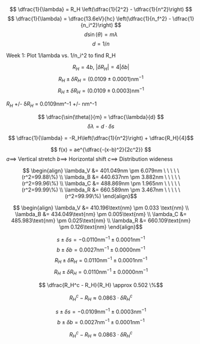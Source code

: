 $$ \dfrac{1}{\lambda} = R_H \left(\dfrac{1}{2^2} - \dfrac{1}{n^2}\right) $$
$$ \dfrac{1}{\lambda} = \dfrac{13.6eV}{hc} \left(\dfrac{1}{n_f^2} - \dfrac{1}{n_i^2}\right) $$
$$ d \sin(\theta) = m \lambda $$
$$ d = 1/n $$

Week 1:
Plot 1/lambda vs. 1/n_i^2 to find R_H


$$ R_H = 4b, \ |\delta R_H| = 4|\delta b|$$
$$ R_H \pm \delta R_H = (0.0109 \pm 0.0001) \text{nm}^{-1} $$
$$ R_H \pm \delta R_H = (0.0109 \pm 0.0003)\text{nm}^{-1} $$

$R_H$ +/- δ$R_H$ = 0.0109nm^-1 +/- nm^-1

$$  \dfrac{\sin(\theta)}{m} = \dfrac{\lambda}{d} $$
$$ \delta\lambda = d \cdot \delta s$$


$$ \dfrac{1}{\lambda} =  -R_H\left(\dfrac{1}{n^2}\right) + \dfrac{R_H}{4}$$






$$ f(x) = ae^{\dfrac{-(x-b)^2}{2c^2}} $$
$a \implies$ Vertical stretch
$b \implies$ Horizontal shift
$c \implies$ Distribution wideness

$$ \begin{align} \lambda_V &= 401.049nm \pm 6.079nm \ \ \ \ \ (r^2=99.88\%)
\\ \lambda_B &= 440.637nm \pm 3.882nm \ \ \ \ \ (r^2=99.96\%)
\\ \lambda_C &= 488.869nm \pm 1.965nm \ \ \ \ \ (r^2=99.99\%)
\\ \lambda_R &= 660.589nm \pm 3.467nm \ \ \ \ \ (r^2=99.99\%)
\end{align}$$

$$ \begin{align} \lambda_V &= 410.196\text{nm} \pm 0.033 \text{nm}
\\ \lambda_B &= 434.049\text{nm} \pm 0.005\text{nm}
\\ \lambda_C &= 485.983\text{nm} \pm 0.025\text{nm}
\\ \lambda_R &= 660.109\text{nm} \pm 0.126\text{nm}
\end{align}$$


$$ s \pm \delta s = -0.0110 \text{nm}^{-1} \pm 0.0001\text{nm}^{-1}$$
$$ b \pm \delta b = 0.0027 \text{nm}^{-1} \pm 0.0000\text{nm}^{-1}$$
$$ R_H \pm \delta R_H = 0.0110 \text{nm}^{-1} \pm 0.0001\text{nm}^{-1}$$
$$ R_H \pm \delta R_H = 0.0110 \text{nm}^{-1} \pm 0.0000\text{nm}^{-1}$$



$$ \dfrac{R_H^c - R_H}{R_H} \approx 0.502 \%$$

$$ R^c_H - R_H \approx 0.0863 \cdot \delta R^c_H$$







$$ s \pm \delta s = -0.0109 \text{nm}^{-1} \pm 0.0003\text{nm}^{-1}$$
$$ b \pm \delta b = 0.0027 \text{nm}^{-1} \pm 0.0001\text{nm}^{-1}$$



$$ R^c_H - R_H \approx 0.0863 \cdot \delta R^c_H$$

